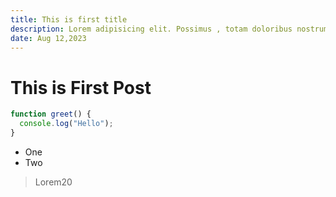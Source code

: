 ```yaml
---
title: This is first title
description: Lorem adipisicing elit. Possimus , totam doloribus nostrum?
date: Aug 12,2023
---
```


# This is First Post

```javascript
function greet() {
  console.log("Hello");
}
```

- One
- Two

> Lorem20
